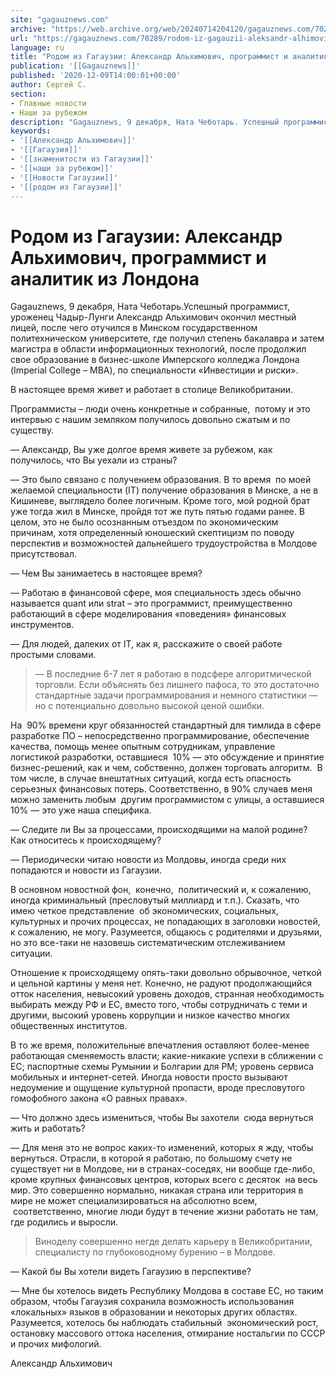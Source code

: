 ```yaml
---
site: "gagauznews.com"
archive: "https://web.archive.org/web/20240714204120/gagauznews.com/70289/rodom-iz-gagauzii-aleksandr-alhimovich-programmist-i-analitik-iz-londona.html"
url: "https://gagauznews.com/70289/rodom-iz-gagauzii-aleksandr-alhimovich-programmist-i-analitik-iz-londona.html"
language: ru
title: "Родом из Гагаузии: Александр Альхимович, программист и аналитик из Лондона"
publication: '[[Gagauznews]]'
published: '2020-12-09T14:00:01+00:00'
author: Сергей С.
section:
- Главные новости
- Наши за рубежом
description: "Gagauznews, 9 декабря, Ната Чеботарь. Успешный программист, уроженец Чадыр-Лунги Александр Альхимович окончил местный лицей, после чего отучился в Минском государственном политехническом университете, где получил степень бакалавра и затем магистра в области информационных технологий, после продолжил свое образование в бизнес-школе Имперского колледжа Лондона (Imperial College – MBA), по специальности «Инвестиции и риски». В настоящее время живет и работает в столице Великобритании. Программисты – люди очень конкретные и собранные, потому и это интервью с нашим земляком получилось довольно сжатым и по существу. — Александр, Вы уже долгое время живете за рубежом, как получилось, что Вы уехали из страны? — Это было связано […]"
keywords:
- '[[Александр Альхимович]]'
- '[[Гагаузия]]'
- '[[знаменитости из Гагаузии]]'
- '[[наши за рубежом]]'
- '[[Новости Гагаузии]]'
- '[[родом из Гагаузии]]'
---
```


# Родом из Гагаузии: Александр Альхимович, программист и аналитик из Лондона

Gagauznews, 9 декабря, Ната Чеботарь.Успешный программист, уроженец Чадыр-Лунги Александр Альхимович окончил местный лицей, после чего отучился в Минском государственном политехническом университете, где получил степень бакалавра и затем магистра в области информационных технологий, после продолжил свое образование в бизнес-школе Имперского колледжа Лондона (Imperial College – MBA), по специальности «Инвестиции и риски».

В настоящее время живет и работает в столице Великобритании.

Программисты – люди очень конкретные и собранные,  потому и это интервью с нашим земляком получилось довольно сжатым и по существу.

— Александр, Вы уже долгое время живете за рубежом, как получилось, что Вы уехали из страны?

— Это было связано с получением образования. В то время  по моей желаемой специальности (IT) получение образования в Минске, а не в Кишиневе, выглядело более логичным. Кроме того, мой родной брат уже тогда жил в Минске, пройдя тот же путь пятью годами ранее. В целом, это не было осознанным отъездом по экономическим причинам, хотя определенный юношеский скептицизм по поводу перспектив и возможностей дальнейшего трудоустройства в Молдове присутствовал.

— Чем Вы занимаетесь в настоящее время?

— Работаю в финансовой сфере, моя специальность здесь обычно называется quant или strat – это программист, преимущественно работающий в сфере моделирования «поведения» финансовых инструментов.

— Для людей, далеких от IT, как я, расскажите о своей работе простыми словами.

> — В последние 6-7 лет я работаю в подсфере алгоритмической торговли. Если объяснять без лишнего пафоса, то это достаточно стандартные задачи программирования и немного статистики — но с потенциально довольно высокой ценой ошибки.

На  90% времени круг обязанностей стандартный для тимлида в сфере разработке ПО – непосредственно программирование, обеспечение качества, помощь менее опытным сотрудникам, управление логистикой разработки, оставшиеся  10% — это обсуждение и принятие бизнес-решений, как и чем, собственно, должен торговать алгоритм.  В том числе, в случае внештатных ситуаций, когда есть опасность серьезных финансовых потерь. Соответственно, в 90% случаев меня можно заменить любым  другим программистом с улицы, а оставшиеся 10% — это уже наша специфика.

— Следите ли Вы за процессами, происходящими на малой родине? Как относитесь к происходящему?

— Периодически читаю новости из Молдовы, иногда среди них попадаются и новости из Гагаузии.

В основном новостной фон,  конечно,  политический и, к сожалению, иногда криминальный (пресловутый миллиард и т.п.). Сказать, что имею четкое представление  об экономических, социальных, культурных и прочих процессах, не попадающих в заголовки новостей, к сожалению, не могу. Разумеется, общаюсь с родителями и друзьями, но это все-таки не назовешь систематическим отслеживанием ситуации.

Отношение к происходящему опять-таки довольно обрывочное, четкой и цельной картины у меня нет. Конечно, не радуют продолжающийся отток населения, невысокий уровень доходов, странная необходимость выбирать между РФ и ЕС, вместо того, чтобы сотрудничать с теми и другими, высокий уровень коррупции и низкое качество многих общественных институтов.

В то же время, положительные впечатления оставляют более-менее работающая сменяемость власти; какие-никакие успехи в сближении с ЕС; паспортные схемы Румынии и Болгарии для РМ; уровень сервиса мобильных и интернет-сетей. Иногда новости просто вызывают недоумение и ощущение культурной пропасти, вроде пресловутого гомофобного закона «О равных правах».

— Что должно здесь измениться, чтобы Вы захотели  сюда вернуться жить и работать?

— Для меня это не вопрос каких-то изменений, которых я жду, чтобы вернуться. Отрасли, в которой я работаю, по большому счету не существует ни в Молдове, ни в странах-соседях, ни вообще где-либо, кроме крупных финансовых центров, которых всего с десяток  на весь мир. Это совершенно нормально, никакая страна или территория в мире не может специализироваться на абсолютно всем,   соответственно, многие люди будут в течение жизни работать не там, где родились и выросли.

> Виноделу совершенно негде делать карьеру в Великобритании, специалисту по глубоководному бурению – в Молдове.

— Какой бы Вы хотели видеть Гагаузию в перспективе?

— Мне бы хотелось видеть Республику Молдова в составе ЕС, но таким образом, чтобы Гагаузия сохранила возможность использования «локальных» языков в образовании и некоторых других областях. Разумеется, хотелось бы наблюдать стабильный  экономический рост, остановку массового оттока населения, отмирание ностальгии по СССР и прочих мифологий.

Александр Альхимович